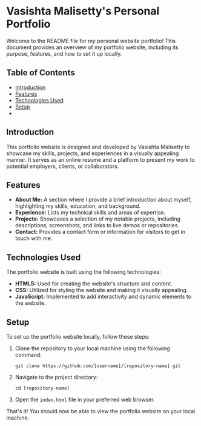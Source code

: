 # Vasishta Malisetty's Personal Portfolio

Welcome to the README file for my personal website portfolio! This document provides an overview of my portfolio website, including its purpose, features, and how to set it up locally.

## Table of Contents

- [Introduction](#introduction)
- [Features](#features)
- [Technologies Used](#technologies-used)
- [Setup](#setup)
- 
## Introduction

This portfolio website is designed and developed by Vasishta Malisetty to showcase my skills, projects, and experiences in a visually appealing manner. It serves as an online resume and a platform to present my work to potential employers, clients, or collaborators.

## Features

- **About Me:** A section where I provide a brief introduction about myself, highlighting my skills, education, and background.
- **Experience:** Lists my technical skills and areas of expertise.
- **Projects:** Showcases a selection of my notable projects, including descriptions, screenshots, and links to live demos or repositories.
- **Contact:** Provides a contact form or information for visitors to get in touch with me.

## Technologies Used

The portfolio website is built using the following technologies:

- **HTML5:** Used for creating the website's structure and content.
- **CSS:** Utilized for styling the website and making it visually appealing.
- **JavaScript:** Implemented to add interactivity and dynamic elements to the website.

## Setup

To set up the portfolio website locally, follow these steps:

1. Clone the repository to your local machine using the following command:

   ```
   git clone https://github.com/[username]/[repository-name].git
   ```

2. Navigate to the project directory:

   ```
   cd [repository-name]
   ```

3. Open the `index.html` file in your preferred web browser.

That's it! You should now be able to view the portfolio website on your local machine.
